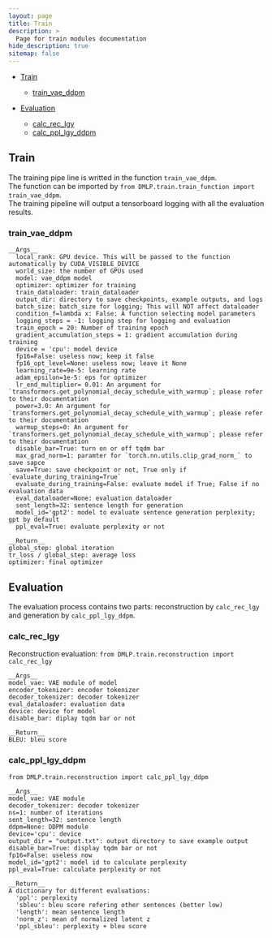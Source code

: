 ```yaml
---
layout: page
title: Train
description: >
  Page for train modules documentation
hide_description: true
sitemap: false
---
```

- [Train](#train)
    - [train_vae_ddpm](#train_vae_ddpm)

- [Evaluation](#evaluation)
    - [calc_rec_lgy](#calc_rec_lgy)
    - [calc_ppl_lgy_ddpm](#calc_ppl_lgy_ddpm)


## Train
The training pipe line is writted in the function `train_vae_ddpm`. \
The function can be imported by `from DMLP.train.train_function import train_vae_ddpm`. \
The training pipeline will output a tensorboard logging with all the evaluation results.

### train_vae_ddpm
```
__Args__  
  local_rank: GPU device. This will be passed to the function automatically by CUDA_VISIBLE_DEVICE  
  world_size: the number of GPUs used
  model: vae_ddpm model  
  optimizer: optimizer for training
  train_dataloader: train_dataloader
  output_dir: directory to save checkpoints, example outputs, and logs
  batch_size: batch_size for logging; This will NOT affect dataloader
  condition_f=lambda x: False: A function selecting model parameters
  logging_steps = -1: logging step for logging and evaluation
  train_epoch = 20: Number of training epoch
  gradient_accumulation_steps = 1: gradient accumulation during training
  device = 'cpu': model device
  fp16=False: useless now; keep it false
  fp16_opt_level=None: useless now; leave it None
  learning_rate=9e-5: learning rate
  adam_epsilon=1e-5: eps for optimizer
  lr_end_multiplier= 0.01: An argument for `transformers.get_polynomial_decay_schedule_with_warmup`; please refer to their documentation
  power=3.0: An argument for `transformers.get_polynomial_decay_schedule_with_warmup`; please refer to their documentation
  warmup_steps=0: An argument for `transformers.get_polynomial_decay_schedule_with_warmup`; please refer to their documentation
  disable_bar=True: turn on or off tqdm bar
  max_grad_norm=1: paramter for `torch.nn.utils.clip_grad_norm_` to save sapce
  save=True: save checkpoint or not, True only if `evaluate_during_training=True`
  evaluate_during_training=False: evaluate model if True; False if no evaluation data
  eval_dataloader=None: evaluation dataloader
  sent_length=32: sentence length for generation
  model_id='gpt2': model to evaluate sentence generation perplexity; gpt by default
  ppl_eval=True: evaluate perplexity or not

__Return__
global_step: global iteration
tr_loss / global_step: average loss
optimizer: final optimizer
```

## Evaluation

The evaluation process contains two parts: reconstruction by `calc_rec_lgy` and generation by `calc_ppl_lgy_ddpm`.

### calc_rec_lgy
Reconstruction evaluation:
`from DMLP.train.reconstruction import calc_rec_lgy`

```
__Args__
model_vae: VAE module of model
encoder_tokenizer: encoder tokenizer
decoder_tokenizer: decoder tokenizer
eval_dataloader: evaluation data
device: device for model
disable_bar: diplay tqdm bar or not

__Return__
BLEU: bleu score
```

### calc_ppl_lgy_ddpm
`from DMLP.train.reconstruction import calc_ppl_lgy_ddpm`

```
__Args__
model_vae: VAE module
decoder_tokenizer: decoder tokenizer
ns=1: number of iterations
sent_length=32: sentence length
ddpm=None: DDPM module
device='cpu': device
output_dir = "output.txt": output directory to save example output
disable_bar=True: display tqdm bar or not
fp16=False: useless now
model_id='gpt2': model id to calculate perplexity
ppl_eval=True: calculate perplexity or not

__Return__
A dictionary for different evaluations:
  'ppl': perplexity
  'sbleu': bleu score refering other sentences (better low)
  'length': mean sentence length
  'norm_z': mean of normalized latent z
  'ppl_sbleu': perplexity + bleu score
```